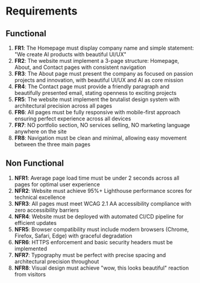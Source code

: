 # Requirements

## Functional

1. **FR1**: The Homepage must display company name and simple statement: "We create AI products with beautiful UI/UX"
2. **FR2**: The website must implement a 3-page structure: Homepage, About, and Contact pages with consistent navigation
3. **FR3**: The About page must present the company as focused on passion projects and innovation, with beautiful UI/UX and AI as core mission
4. **FR4**: The Contact page must provide a friendly paragraph and beautifully presented email, stating openness to exciting projects
5. **FR5**: The website must implement the brutalist design system with architectural precision across all pages
6. **FR6**: All pages must be fully responsive with mobile-first approach ensuring perfect experience across all devices
7. **FR7**: NO portfolio section, NO services selling, NO marketing language anywhere on the site
8. **FR8**: Navigation must be clean and minimal, allowing easy movement between the three main pages

## Non Functional

1. **NFR1**: Average page load time must be under 2 seconds across all pages for optimal user experience
2. **NFR2**: Website must achieve 95%+ Lighthouse performance scores for technical excellence
3. **NFR3**: All pages must meet WCAG 2.1 AA accessibility compliance with zero accessibility barriers
4. **NFR4**: Website must be deployed with automated CI/CD pipeline for efficient updates
5. **NFR5**: Browser compatibility must include modern browsers (Chrome, Firefox, Safari, Edge) with graceful degradation
6. **NFR6**: HTTPS enforcement and basic security headers must be implemented
7. **NFR7**: Typography must be perfect with precise spacing and architectural precision throughout
8. **NFR8**: Visual design must achieve "wow, this looks beautiful" reaction from visitors
